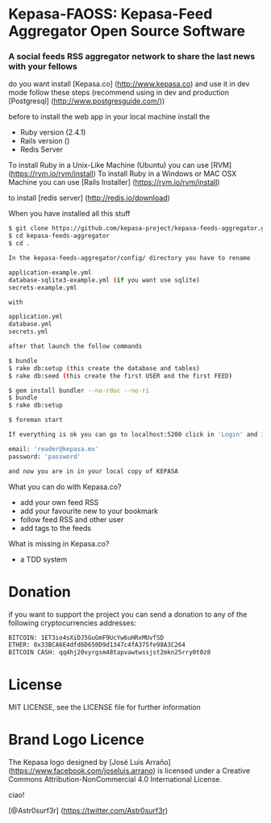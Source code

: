 # Kepasa-FAOSS: Kepasa-Feed Aggregator Open Source Software 

### A social feeds RSS aggregator network to share the last news with your fellows

do you want install [Kepasa.co] (http://www.kepasa.co) and use it in dev mode follow these steps (recommend using in dev and production [Postgresql] (http://www.postgresguide.com/))

before to install the web app in your local machine install the 

- Ruby version (2.4.1)
- Rails version ()
- Redis Server  

To install Ruby in a Unix-Like Machine (Ubuntu) you can use [RVM] (https://rvm.io/rvm/install)
To install Ruby in a Windows or MAC OSX Machine you can use [Rails Installer] (https://rvm.io/rvm/install)

to install [redis server] (http://redis.io/download)

When you have installed all this stuff 

```sh
$ git clone https://github.com/kepasa-project/kepasa-feeds-aggregator.git
$ cd kepasa-feeds-aggregator
$ cd .
```

```sh
In the kepasa-feeds-aggregator/config/ directory you have to rename

application-example.yml	
database-sqlite3-example.yml (if you want use sqlite)
secrets-example.yml

with

application.yml	
database.yml
secrets.yml

after that launch the follow commands

$ bundle
$ rake db:setup (this create the database and tables)
$ rake db:seed (this create the first USER and the first FEED)
```

```sh
$ gem install bundler --no-rdoc --no-ri
$ bundle
$ rake db:setup
```

```sh
$ foreman start
```

```sh
If everything is ok you can go to localhost:5200 click in 'Login' and insert the following parameters

email: 'reader@kepasa.mx'
password: 'password'

and now you are in in your local copy of KEPASA

```

What you can do with Kepasa.co?

- add your own feed RSS 
- add your favourite new to your bookmark 
- follow feed RSS and other user
- add tags to the feeds

What is missing in Kepasa.co?

- a TDD system

# Donation

if you want to support the project you can send a donation to any of the following cryptocurrencies addresses:

```sh
BITCOIN: 1ET3io4sXiDJ5GuGmF9UcYw6uHRxMUvfSD
ETHER: 0x33BCA6E4dfd6D650D9d1347c4fA375fe98A3C264
BITCOIN CASH: qq4hj20vyrgsm48tapvawtwssjst2mkn25rry0t0z8
```

# License

MIT LICENSE, see the LICENSE file for further information

# Brand Logo Licence 

The Kepasa logo designed by [José Luis Arraño] (https://www.facebook.com/joseluis.arrano) is licensed under a Creative Commons Attribution-NonCommercial 4.0 International License.

ciao!

[@Astr0surf3r] (https://twitter.com/Astr0surf3r)